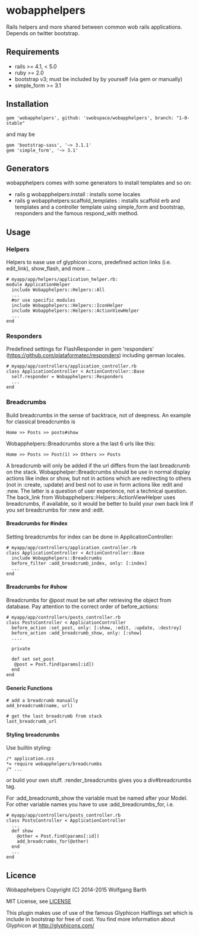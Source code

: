 wobapphelpers
=============

Rails helpers and more shared between common wob rails applications. Depends on twitter bootstrap. 

Requirements
------------
* rails >= 4.1, < 5.0
* ruby >= 2.0
* bootstrap v3; must be included by by yourself (via gem or manually)
* simple_form >= 3.1


Installation
------------

    gem 'wobapphelpers', github: 'swobspace/wobapphelpers', branch: "1-0-stable"

and may be

    gem 'bootstrap-sass', '~> 3.1.1'
    gem 'simple_form', '~> 3.1'

Generators
----------

wobapphelpers comes with some generators to install templates and so on:

  * rails g wobapphelpers:install : installs some locales 
  * rails g wobapphelpers:scaffold_templates : installs scaffold erb and templates 
and a controller template using simple_form and bootstrap, responders and the 
famous respond_with method.

Usage
-----

### Helpers

Helpers to ease use of glyphicon icons, predefined action links (i.e. edit_link),
show_flash, and more ...

    # myapp/app/helpers/application_helper.rb:
    module ApplicationHelper
      include Wobapphelpers::Helpers::All
      ...
      #or use specific modules
      include Wobapphelpers::Helpers::IconHelper
      include Wobapphelpers::Helpers::ActionViewHelper
      ...
    end

### Responders

Predefined settings for FlashResponder in gem 'responders' 
(https://github.com/plataformatec/responders) including german locales.

    # myapp/app/controllers/application_controller.rb
    class ApplicationController < ActionController::Base
      self.responder = Wobapphelpers::Responders
      ...
    end

### Breadcrumbs

Build breadcrumbs in the sense of backtrace, not of deepness. An example for 
classical breadcrumbs is 

    Home >> Posts >> posts#show

Wobapphelpers::Breadcrumbs store a the last 6 urls like this:

    Home >> Posts >> Post(1) >> Others >> Posts

A breadcrumb will only be 
added if the url differs from the last breadcrumb on the stack. 
Wobapphelper::Breadcrumbs should be use in normal display actions like index 
or show, but not in actions which are redirecting to others (not in :create,
:update) and best not to use in form actions like :edit and :new. The latter 
is a question of user experience, not a technical question. The back_link 
from Wobapphelpers::Helpers::ActionViewHelper uses breadcrumbs, if available,
so it would be better to build your own back link if you set breadcrumbs for
:new and :edit.

#### Breadcrumbs for #index

Setting breadcrumbs for index can be done in ApplicationController:

    # myapp/app/controllers/application_controller.rb
    class ApplicationController < ActionController::Base
      include Wobapphelpers::Breadcrumbs
      before_filter :add_breadcrumb_index, only: [:index]
      ...
    end

#### Breadcrumbs for #show

Breadcrumbs for @post must be set after retrieving the object from database.
Pay attention to the correct order of before_actions:

    # myapp/app/controllers/posts_controller.rb
    class PostsController < ApplicationController
      before_action :set_post, only: [:show, :edit, :update, :destroy]
      before_action :add_breadcrumb_show, only: [:show]
      ....
    
      private
    
      def set set_post
       @post = Post.find(params[:id])
      end
    end

#### Generic Functions

    # add a breadcrumb manually
    add_breadcrumb(name, url)

    # get the last breadcrumb from stack
    last_breadcrumb_url

#### Styling breadcrumbs

Use builtin styling:

    /* application.css
    *= require wobapphelpers/breadcrumbs
    /* ...

or build your own stuff. :render_breadcrumbs gives you 
a div#breadcrumbs tag.


For :add_breadcrumb_show the variable must be named after your Model. For 
other variable names you have to use :add_breadcrumbs_for, i.e.

    # myapp/app/controllers/posts_controller.rb
    class PostsController < ApplicationController
      ...
      def show
        @other = Post.find(params[:id])
        add_breadcrumbs_for(@other)
      end
      ...
    end


Licence
-------

Wobapphelpers Copyright (C) 2014-2015  Wolfgang Barth

MIT License, see [LICENSE](LICENSE)

This plugin makes use of use of the famous Glyphicon Halflings set which is
include in bootstrap for free of cost. You find more information about
Glyphicon at http://glyphicons.com/
